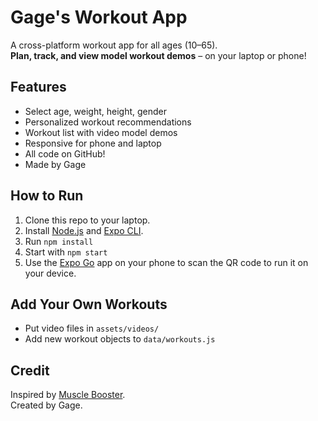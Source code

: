 # Gage's Workout App

A cross-platform workout app for all ages (10–65).  
**Plan, track, and view model workout demos** – on your laptop or phone!

## Features

- Select age, weight, height, gender
- Personalized workout recommendations
- Workout list with video model demos
- Responsive for phone and laptop
- All code on GitHub!
- Made by Gage

## How to Run

1. Clone this repo to your laptop.
2. Install [Node.js](https://nodejs.org/) and [Expo CLI](https://docs.expo.dev/get-started/installation/).
3. Run `npm install`
4. Start with `npm start`
5. Use the [Expo Go](https://expo.dev/client) app on your phone to scan the QR code to run it on your device.

## Add Your Own Workouts

- Put video files in `assets/videos/`
- Add new workout objects to `data/workouts.js`

## Credit

Inspired by [Muscle Booster](https://play.google.com/store/apps/details?id=musclebooster.workout.home.gym.abs.loseweight).  
Created by Gage.

